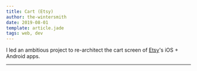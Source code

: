 ```yaml
---
title: Cart (Etsy)
author: the-wintersmith
date: 2019-08-01
template: article.jade
tags: web, dev
---
```


I led an ambitious project to re-architect the cart screen of [Etsy](https://www.etsy.com/)'s iOS + Android apps. 

---
